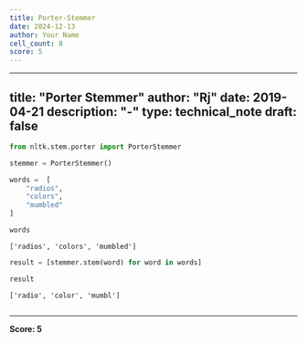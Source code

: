 ```yaml
---
title: Porter-Stemmer
date: 2024-12-13
author: Your Name
cell_count: 8
score: 5
---
```


---
title: "Porter Stemmer"
author: "Rj"
date: 2019-04-21
description: "-"
type: technical_note
draft: false
---

```python
from nltk.stem.porter import PorterStemmer
```


```python
stemmer = PorterStemmer()
```


```python
words =  [
    "radios",
    "colors",
    "mumbled"
]
```


```python
words
```




    ['radios', 'colors', 'mumbled']




```python
result = [stemmer.stem(word) for word in words]
```


```python
result
```




    ['radio', 'color', 'mumbl']




```python

```


---
**Score: 5**